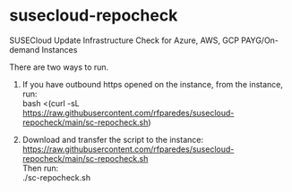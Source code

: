 # susecloud-repocheck
SUSECloud Update Infrastructure Check for Azure, AWS, GCP PAYG/On-demand Instances

There are two ways to run.

1. If you have outbound https opened on the instance, from the instance, run:  
bash <(curl -sL https://raw.githubusercontent.com/rfparedes/susecloud-repocheck/main/sc-repocheck.sh)

2. Download and transfer the script to the instance:  
https://raw.githubusercontent.com/rfparedes/susecloud-repocheck/main/sc-repocheck.sh  
Then run:  
./sc-repocheck.sh
